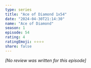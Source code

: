 ```yaml
---
type: series
title: "Ace of Diamond 1x54"
date: "2024-04-30T21:14:30"
name: "Ace of Diamond"
season: 1
episode: 54
rating: 4
ratingEmoji: ⭐️⭐️⭐️⭐️
share: false
---
```


*[No review was written for this episode]*
